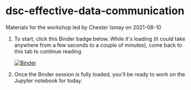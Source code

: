 # dsc-effective-data-communication
Materials for the workshop led by Chester Ismay on 2021-08-10

1. To start, click this Binder badge below. While it's loading (it could take anywhere from a few seconds to a couple of minutes), come back to this tab to continue reading

    [![Binder](https://mybinder.org/badge_logo.svg)](https://mybinder.org/v2/gh/learn-co-curriculum/dsc-effective-data-communication/main?filepath=2021-08-10%20-%20Effective%20Data%20Communication%20Using%20Python.ipynb)

2. Once the Binder session is fully loaded, you'll be ready to work on the Jupyter notebook for today.
